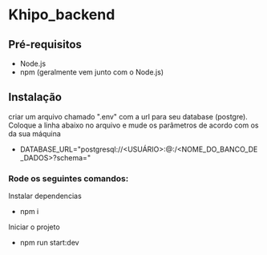 # Khipo_backend

## Pré-requisitos

- Node.js
- npm (geralmente vem junto com o Node.js)

## Instalação

criar um arquivo chamado ".env" com a url para seu database (postgre). Coloque a linha abaixo no arquivo e mude os parâmetros de acordo com os da sua máquina

- DATABASE_URL="postgresql://<USUÁRIO>:<SENHA>@<HOST>:<PORTA>/<NOME_DO_BANCO_DE_DADOS>?schema=<ESQUEMA>"

### Rode os seguintes comandos:

Instalar dependencias

- npm i

Iniciar o projeto

- npm run start:dev
